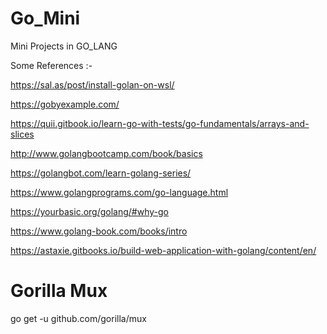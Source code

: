 # Go_Mini
Mini Projects in GO_LANG


Some References :-

https://sal.as/post/install-golan-on-wsl/

https://gobyexample.com/

https://quii.gitbook.io/learn-go-with-tests/go-fundamentals/arrays-and-slices

http://www.golangbootcamp.com/book/basics

https://golangbot.com/learn-golang-series/

https://www.golangprograms.com/go-language.html

https://yourbasic.org/golang/#why-go

https://www.golang-book.com/books/intro

https://astaxie.gitbooks.io/build-web-application-with-golang/content/en/



# Gorilla Mux
go get -u github.com/gorilla/mux

